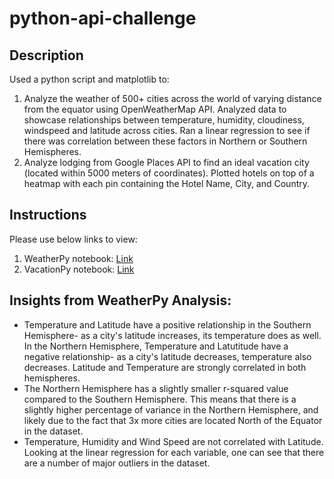 # python-api-challenge

## Description
Used a python script and matplotlib to:
1) Analyze the weather of 500+ cities across the world of varying distance from the equator using OpenWeatherMap API. Analyzed data to showcase relationships between temperature, humidity, cloudiness, windspeed and latitude across cities. Ran a linear regression to see if there was correlation between these factors in Northern or Southern Hemispheres.
2) Analyze lodging from Google Places API to find an ideal vacation city (located within 5000 meters of coordinates). Plotted hotels on top of a heatmap with each pin containing the Hotel Name, City, and Country.


## Instructions
Please use below links to view:
1) WeatherPy notebook: [Link](https://nbviewer.jupyter.org/github/laurenemilyto/python-api-challenge/blob/main/WeatherPy/WeatherPy.ipynb)
2) VacationPy notebook: [Link](https://nbviewer.jupyter.org/github/laurenemilyto/python-api-challenge/blob/main/VacationPy/VacationPy.ipynb)


## Insights from WeatherPy Analysis:
- Temperature and Latitude have a positive relationship in the Southern Hemisphere- as a city's latitude increases, its temperature does as well. In the Northern Hemisphere, Temperature and Latutitude have a negative relationship- as a city's latitude decreases, temperature also decreases. Latitude and Temperature are strongly correlated in both hemispheres. 
- The Northern Hemisphere has a slightly smaller r-squared value compared to the Southern Hemisphere. This means that there is a slightly higher percentage of variance in the Northern Hemisphere, and likely due to the fact that 3x more cities are located North of the Equator in the dataset.
- Temperature, Humidity and Wind Speed are not correlated with Latitude. Looking at the linear regression for each variable, one can see that there are a number of major outliers in the dataset.  


